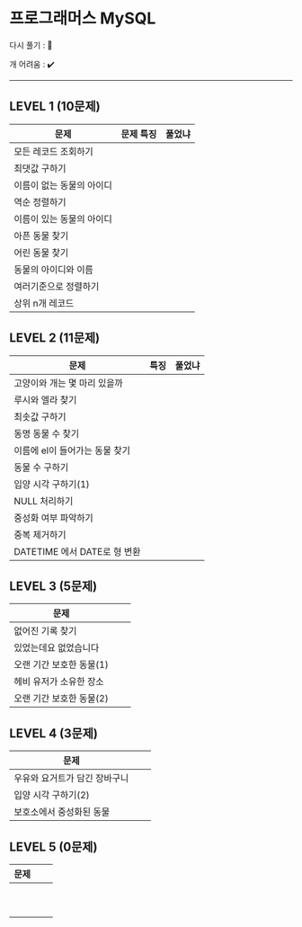 # 프로그래머스 MySQL

다시 풀기 : 🔴

개 어려움 : ✔️

---

## LEVEL 1 (10문제)

| 문제                      | 문제 특징 | 풀었냐 |
| ------------------------- | --------- | ------ |
| 모든 레코드 조회하기      |           |        |
| 최댓값 구하기             |           |        |
| 이름이 없는 동물의 아이디 |           |        |
| 역순 정렬하기             |           |        |
| 이름이 있는 동물의 아이디 |           |        |
| 아픈 동물 찾기            |           |        |
| 어린 동물 찾기            |           |        |
| 동물의 아이디와 이름      |           |        |
| 여러기준으로 정렬하기     |           |        |
| 상위 n개 레코드           |           |        |

## LEVEL 2 (11문제)

| 문제                           | 특징 | 풀었냐 |
| ------------------------------ | ---- | ------ |
| 고양이와 개는 몇 마리 있을까   |      |        |
| 루시와 엘라 찾기               |      |        |
| 최솟값 구하기                  |      |        |
| 동명 동물 수 찾기              |      |        |
| 이름에 el이 들어가는 동물 찾기 |      |        |
| 동물 수 구하기                 |      |        |
| 입양 시각 구하기(1)            |      |        |
| NULL 처리하기                  |      |        |
| 중성화 여부 파악하기           |      |        |
| 중복 제거하기                  |      |        |
| DATETIME 에서 DATE로 형 변환   |      |        |

## LEVEL 3 (5문제)

| 문제                     |      |      |
| ------------------------ | ---- | ---- |
| 없어진 기록 찾기         |      |      |
| 있었는데요 없었습니다    |      |      |
| 오랜 기간 보호한 동물(1) |      |      |
| 헤비 유저가 소유한 장소  |      |      |
| 오랜 기간 보호한 동물(2) |      |      |

## LEVEL 4 (3문제)

| 문제                          |      |      |
| ----------------------------- | ---- | ---- |
| 우유와 요거트가 담긴 장바구니 |      |      |
| 입양 시각 구하기(2)           |      |      |
| 보호소에서 중성화된 동물      |      |      |

## LEVEL 5 (0문제)

| 문제 |      |      |
| ---- | ---- | ---- |
|      |      |      |
|      |      |      |
|      |      |      |
|      |      |      |
|      |      |      |
|      |      |      |
|      |      |      |
|      |      |      |
|      |      |      |
|      |      |      |

